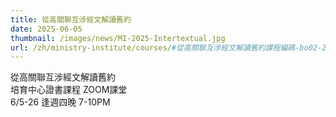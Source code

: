 ```yaml
---
title: 從高關聯互涉經文解讀舊約
date: 2025-06-05
thumbnail: /images/news/MI-2025-Intertextual.jpg
url: /zh/ministry-institute/courses/#從高關聯互涉經文解讀舊約課程編碼-bo02-2-學分-zoom-授課
---
```

從高關聯互涉經文解讀舊約\
培育中心證書課程 ZOOM課堂\
6/5-26 逢週四晚 7-10PM